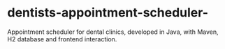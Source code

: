 # dentists-appointment-scheduler-
Appointment scheduler for dental clinics, developed in Java, with Maven, H2 database and frontend interaction.
